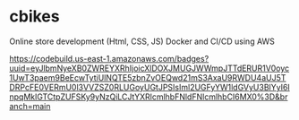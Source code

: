 # cbikes
Online store development (Html, CSS, JS)
Docker and CI/CD using AWS

https://codebuild.us-east-1.amazonaws.com/badges?uuid=eyJlbmNyeXB0ZWREYXRhIjoicXlDOXJMUGJWWmpJTTdERUR1V0oyc1UwT3paem9BeEcwTytiUlNQTE5zbnZvOEQwd21mS3AxaU9RWDU4aUJ5TDRPcFE0VERmU0l3VVZSZ0RLUGoyUGtJPSIsIml2UGFyYW1ldGVyU3BlYyI6InpqMklGTCtpZUFSKy9yNzQiLCJtYXRlcmlhbFNldFNlcmlhbCI6MX0%3D&branch=main
